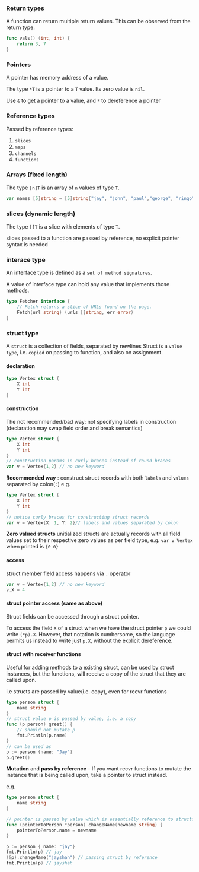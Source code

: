 
### Return types

A function can return multiple return values.
This can be observed from the return type.

```go
func vals() (int, int) {
    return 3, 7
}
```

### Pointers 

A pointer has memory address of a value.

The type `*T` is a pointer to a `T` value. Its zero value is `nil`.

Use `&` to get a pointer to a value, and `*` to dereference a pointer


### Reference types

Passed by reference types:
1. `slices`
2. `maps`
3. `channels`
4. `functions`


### Arrays (fixed length)

The type `[n]T` is an array of `n` values of type `T`.

```go
var names [5]string = [5]string{"jay", "john", "paul","george", "ringo"}
```


### slices (dynamic length)

The type `[]T` is a slice with elements of type `T`.

slices passed to a function are passed by reference,
no explicit pointer syntax is needed


### interace type
An interface type is defined as a `set of method signatures`.

A value of interface type can hold any value that implements those methods.

```go
type Fetcher interface {
	// Fetch returns a slice of URLs found on the page.
	Fetch(url string) (urls []string, err error)
}
```

### struct type

A `struct` is a collection of fields, separated by newlines
Struct is a `value type`, i.e. `copied` on passing to function, and also on assignment.

#### declaration
```go
type Vertex struct {
	X int
	Y int
}
```

#### construction

The not recommended/bad way: not specifying labels in construction (declaration may swap field order and break semantics)
```go
type Vertex struct {
	X int
	Y int
}
// construction params in curly braces instead of round braces
var v = Vertex{1,2} // no new keyword 
```

**Recommended way** : construct struct records with both `labels` and `values` separated by colon(`:`)
e.g.
```go
type Vertex struct {
    X int
    Y int
}
// notice curly braces for constructing struct records
var v = Vertex{X: 1, Y: 2}// labels and values separated by colon
```

**Zero valued structs** unitialized structs are actually records with all field
values set to their respective zero values as per field type,
e.g. `var v Vertex` when printed is `{0 0}`


#### access

struct member field access happens via `.` operator
```go
var v = Vertex{1,2} // no new keyword 
v.X = 4
```

#### struct pointer access (same as above)

Struct fields can be accessed through a struct pointer.

To access the field `X` of a struct when we have the struct pointer `p` we could write `(*p).X`. 
However, that notation is cumbersome, so the language permits us instead to write just `p.X`, without the explicit dereference.


#### struct with receiver functions

Useful for adding methods to a existing struct, can be used by struct instances,
but the functions, will receive a copy of the struct that they are called upon.

i.e structs are passed by value(i.e. copy), even for recvr functions
```go
type person struct {
    name string
}
// struct value p is passed by value, i.e. a copy
func (p person) greet() {
    // should not mutate p
    fmt.Println(p.name)
}
// can be used as
p := person {name: "Jay"}
p.greet()
```

**Mutation** and **pass by reference** - 
If you want recvr functions to mutate the instance that 
is being called upon, take a pointer to struct instead.

e.g.
```go
type person struct {
    name string
}

// pointer is passed by value which is essentially reference to structu
func (pointerToPerson *person) changeName(newname string) {
    pointerToPerson.name = newname
}

p := person { name: "jay"}
fmt.Println(p) // jay
(&p).changeName("jayshah") // passing struct by reference
fmt.Println(p) // jayshah
```